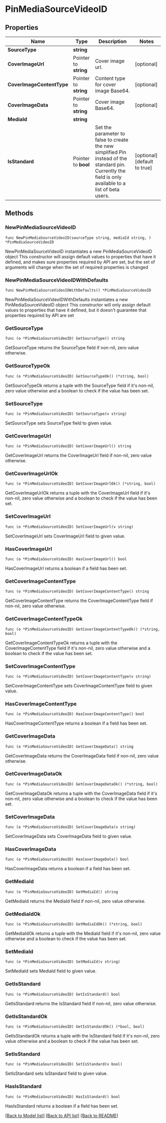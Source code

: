 # PinMediaSourceVideoID

## Properties

Name | Type | Description | Notes
------------ | ------------- | ------------- | -------------
**SourceType** | **string** |  | 
**CoverImageUrl** | Pointer to **string** | Cover image url. | [optional] 
**CoverImageContentType** | Pointer to **string** | Content type for cover image Base64. | [optional] 
**CoverImageData** | Pointer to **string** | Cover image Base64. | [optional] 
**MediaId** | **string** |  | 
**IsStandard** | Pointer to **bool** | Set the parameter to false to create the new simplified Pin instead of the standard pin. Currently the field is only available to a list of beta users. | [optional] [default to true]

## Methods

### NewPinMediaSourceVideoID

`func NewPinMediaSourceVideoID(sourceType string, mediaId string, ) *PinMediaSourceVideoID`

NewPinMediaSourceVideoID instantiates a new PinMediaSourceVideoID object
This constructor will assign default values to properties that have it defined,
and makes sure properties required by API are set, but the set of arguments
will change when the set of required properties is changed

### NewPinMediaSourceVideoIDWithDefaults

`func NewPinMediaSourceVideoIDWithDefaults() *PinMediaSourceVideoID`

NewPinMediaSourceVideoIDWithDefaults instantiates a new PinMediaSourceVideoID object
This constructor will only assign default values to properties that have it defined,
but it doesn't guarantee that properties required by API are set

### GetSourceType

`func (o *PinMediaSourceVideoID) GetSourceType() string`

GetSourceType returns the SourceType field if non-nil, zero value otherwise.

### GetSourceTypeOk

`func (o *PinMediaSourceVideoID) GetSourceTypeOk() (*string, bool)`

GetSourceTypeOk returns a tuple with the SourceType field if it's non-nil, zero value otherwise
and a boolean to check if the value has been set.

### SetSourceType

`func (o *PinMediaSourceVideoID) SetSourceType(v string)`

SetSourceType sets SourceType field to given value.


### GetCoverImageUrl

`func (o *PinMediaSourceVideoID) GetCoverImageUrl() string`

GetCoverImageUrl returns the CoverImageUrl field if non-nil, zero value otherwise.

### GetCoverImageUrlOk

`func (o *PinMediaSourceVideoID) GetCoverImageUrlOk() (*string, bool)`

GetCoverImageUrlOk returns a tuple with the CoverImageUrl field if it's non-nil, zero value otherwise
and a boolean to check if the value has been set.

### SetCoverImageUrl

`func (o *PinMediaSourceVideoID) SetCoverImageUrl(v string)`

SetCoverImageUrl sets CoverImageUrl field to given value.

### HasCoverImageUrl

`func (o *PinMediaSourceVideoID) HasCoverImageUrl() bool`

HasCoverImageUrl returns a boolean if a field has been set.

### GetCoverImageContentType

`func (o *PinMediaSourceVideoID) GetCoverImageContentType() string`

GetCoverImageContentType returns the CoverImageContentType field if non-nil, zero value otherwise.

### GetCoverImageContentTypeOk

`func (o *PinMediaSourceVideoID) GetCoverImageContentTypeOk() (*string, bool)`

GetCoverImageContentTypeOk returns a tuple with the CoverImageContentType field if it's non-nil, zero value otherwise
and a boolean to check if the value has been set.

### SetCoverImageContentType

`func (o *PinMediaSourceVideoID) SetCoverImageContentType(v string)`

SetCoverImageContentType sets CoverImageContentType field to given value.

### HasCoverImageContentType

`func (o *PinMediaSourceVideoID) HasCoverImageContentType() bool`

HasCoverImageContentType returns a boolean if a field has been set.

### GetCoverImageData

`func (o *PinMediaSourceVideoID) GetCoverImageData() string`

GetCoverImageData returns the CoverImageData field if non-nil, zero value otherwise.

### GetCoverImageDataOk

`func (o *PinMediaSourceVideoID) GetCoverImageDataOk() (*string, bool)`

GetCoverImageDataOk returns a tuple with the CoverImageData field if it's non-nil, zero value otherwise
and a boolean to check if the value has been set.

### SetCoverImageData

`func (o *PinMediaSourceVideoID) SetCoverImageData(v string)`

SetCoverImageData sets CoverImageData field to given value.

### HasCoverImageData

`func (o *PinMediaSourceVideoID) HasCoverImageData() bool`

HasCoverImageData returns a boolean if a field has been set.

### GetMediaId

`func (o *PinMediaSourceVideoID) GetMediaId() string`

GetMediaId returns the MediaId field if non-nil, zero value otherwise.

### GetMediaIdOk

`func (o *PinMediaSourceVideoID) GetMediaIdOk() (*string, bool)`

GetMediaIdOk returns a tuple with the MediaId field if it's non-nil, zero value otherwise
and a boolean to check if the value has been set.

### SetMediaId

`func (o *PinMediaSourceVideoID) SetMediaId(v string)`

SetMediaId sets MediaId field to given value.


### GetIsStandard

`func (o *PinMediaSourceVideoID) GetIsStandard() bool`

GetIsStandard returns the IsStandard field if non-nil, zero value otherwise.

### GetIsStandardOk

`func (o *PinMediaSourceVideoID) GetIsStandardOk() (*bool, bool)`

GetIsStandardOk returns a tuple with the IsStandard field if it's non-nil, zero value otherwise
and a boolean to check if the value has been set.

### SetIsStandard

`func (o *PinMediaSourceVideoID) SetIsStandard(v bool)`

SetIsStandard sets IsStandard field to given value.

### HasIsStandard

`func (o *PinMediaSourceVideoID) HasIsStandard() bool`

HasIsStandard returns a boolean if a field has been set.


[[Back to Model list]](../README.md#documentation-for-models) [[Back to API list]](../README.md#documentation-for-api-endpoints) [[Back to README]](../README.md)


